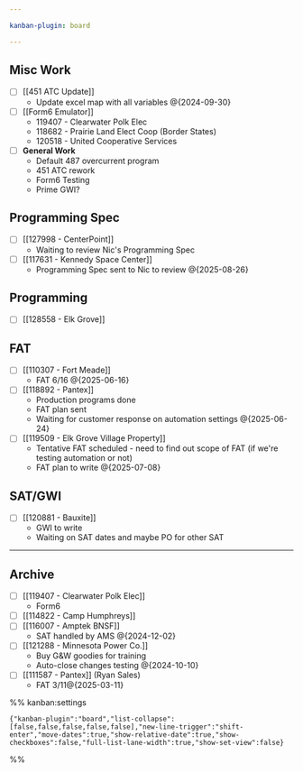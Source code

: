 ```yaml
---

kanban-plugin: board

---
```


## Misc Work

- [ ] [[451 ATC Update]]
	- Update excel map with all variables @{2024-09-30}
- [ ] [[Form6 Emulator]]
	- 119407 - Clearwater Polk Elec
	- 118682 - Prairie Land Elect Coop (Border States)
	- 120518 - United Cooperative Services
- [ ] **General Work**
	- Default 487 overcurrent program
	- 451 ATC rework
	- Form6 Testing
	- Prime GWI?


## Programming Spec

- [ ] [[127998 - CenterPoint]]
	- Waiting to review Nic's Programming Spec
- [ ] [[117631 - Kennedy Space Center]]
	- Programming Spec sent to Nic to review
	@{2025-08-26}


## Programming

- [ ] [[128558 - Elk Grove]]


## FAT

- [ ] [[110307 - Fort Meade]]
	- FAT 6/16 @{2025-06-16}
- [ ] [[118892 - Pantex]]
	- Production programs done
	- FAT plan sent
	- Waiting for customer response on automation settings @{2025-06-24}
- [ ] [[119509 - Elk Grove Village Property]]
	- Tentative FAT scheduled - need to find out scope of FAT (if we're testing automation or not)
	- FAT plan to write
	@{2025-07-08}


## SAT/GWI

- [ ] [[120881 - Bauxite]]
	- GWI to write
	- Waiting on SAT dates and maybe PO for other SAT


***

## Archive

- [ ] [[119407 - Clearwater Polk Elec]]
	- Form6
- [ ] [[114822 - Camp Humphreys]]
- [ ] [[116007 - Amptek BNSF]]
	- SAT handled by AMS
	@{2024-12-02}
- [ ] [[121288 - Minnesota Power Co.]]
	- Buy G&W goodies for training
	- Auto-close changes testing
	@{2024-10-10}
- [ ] [[111587 - Pantex]] (Ryan Sales)
	- FAT 3/11@{2025-03-11}

%% kanban:settings
```
{"kanban-plugin":"board","list-collapse":[false,false,false,false,false],"new-line-trigger":"shift-enter","move-dates":true,"show-relative-date":true,"show-checkboxes":false,"full-list-lane-width":true,"show-set-view":false}
```
%%
